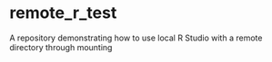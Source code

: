 # remote_r_test
A repository demonstrating how to use local R Studio with a remote directory through mounting
